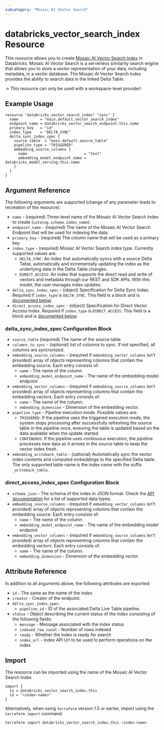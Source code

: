 ```yaml
---
subcategory: "Mosaic AI Vector Search"
---
```

# databricks_vector_search_index Resource

This resource allows you to create [Mosaic AI Vector Search Index](https://docs.databricks.com/en/generative-ai/create-query-vector-search.html) in Databricks.  Mosaic AI Vector Search is a serverless similarity search engine that allows you to store a vector representation of your data, including metadata, in a vector database.  The Mosaic AI Vector Search Index provides the ability to search data in the linked Delta Table.

-> This resource can only be used with a workspace-level provider!

## Example Usage

```hcl
resource "databricks_vector_search_index" "sync" {
  name          = "main.default.vector_search_index"
  endpoint_name = databricks_vector_search_endpoint.this.name
  primary_key   = "id"
  index_type    = "DELTA_SYNC"
  delta_sync_index_spec {
    source_table  = "main.default.source_table"
    pipeline_type = "TRIGGERED"
    embedding_source_columns {
      name                          = "text"
      embedding_model_endpoint_name = databricks_model_serving.this.name
    }
  }
}
```

## Argument Reference

The following arguments are supported (change of any parameter leads to recreation of the resource):

* `name` - (required) Three-level name of the Mosaic AI Vector Search Index to create (`catalog.schema.index_name`).
* `endpoint_name` - (required) The name of the Mosaic AI Vector Search Endpoint that will be used for indexing the data.
* `primary_key` - (required) The column name that will be used as a primary key.
* `index_type` - (required) Mosaic AI Vector Search index type. Currently supported values are:
  * `DELTA_SYNC`: An index that automatically syncs with a source Delta Table, automatically and incrementally updating the index as the underlying data in the Delta Table changes.
  * `DIRECT_ACCESS`: An index that supports the direct read and write of vectors and metadata through our REST and SDK APIs. With this model, the user manages index updates.
* `delta_sync_index_spec` - (object) Specification for Delta Sync Index. Required if `index_type` is `DELTA_SYNC`. This field is a block and is [documented below](#delta_sync_index_spec-Configuration-Block).
* `direct_access_index_spec` - (object) Specification for Direct Vector Access Index. Required if `index_type` is `DIRECT_ACCESS`. This field is a block and is [documented below](#direct_access_index_spec-Configuration-Block).

### delta_sync_index_spec Configuration Block

* `source_table` (required) The name of the source table.
* `columns_to_sync` - (optional) list of columns to sync. If not specified, all columns are syncronized.
* `embedding_source_columns` - (required if `embedding_vector_columns` isn't provided) array of objects representing columns that contain the embedding source.  Each entry consists of:
  * `name` - The name of the column
  * `embedding_model_endpoint_name` - The name of the embedding model endpoint
* `embedding_vector_columns`  - (required if `embedding_source_columns` isn't provided)  array of objects representing columns that contain the embedding vectors. Each entry consists of:
  * `name` - The name of the column.
  * `embedding_dimension` - Dimension of the embedding vector.
* `pipeline_type` - Pipeline execution mode. Possible values are:
  * `TRIGGERED`: If the pipeline uses the triggered execution mode, the system stops processing after successfully refreshing the source table in the pipeline once, ensuring the table is updated based on the data available when the update started.
  * `CONTINUOUS`: If the pipeline uses continuous execution, the pipeline processes new data as it arrives in the source table to keep the vector index fresh.
* `embedding_writeback_table` - (optional) Automatically sync the vector index contents and computed embeddings to the specified Delta table. The only supported table name is the index name with the suffix `_writeback_table`.

### direct_access_index_spec Configuration Block

* `schema_json` - The schema of the index in JSON format.  Check the [API documentation](https://docs.databricks.com/api/workspace/vectorsearchindexes/createindex#direct_access_index_spec-schema_json) for a list of supported data types.
* `embedding_source_columns` - (required if `embedding_vector_columns` isn't provided) array of objects representing columns that contain the embedding source.  Each entry consists of:
  * `name` - The name of the column
  * `embedding_model_endpoint_name` - The name of the embedding model endpoint
* `embedding_vector_columns`  - (required if `embedding_source_columns` isn't provided)  array of objects representing columns that contain the embedding vectors. Each entry consists of:
  * `name` - The name of the column.
  * `embedding_dimension` - Dimension of the embedding vector.

## Attribute Reference

In addition to all arguments above, the following attributes are exported:

* `id` - The same as the name of the index.
* `creator` - Creator of the endpoint.
* `delta_sync_index_spec`:
  * `pipeline_id` - ID of the associated Delta Live Table pipeline.
* `status` - Object describing the current status of the index consisting of the following fields:
  * `message` - Message associated with the index status
  * `indexed_row_count` - Number of rows indexed
  * `ready` - Whether the index is ready for search
  * `index_url` - Index API Url to be used to perform operations on the index

## Import

The resource can be imported using the name of the Mosaic AI Vector Search Index

```hcl
import {
  to = databricks_vector_search_index.this
  id = "<index-name>"
}
```

Alternatively, when using `terraform` version 1.5 or earlier, import using the `terraform import` command:

```bash
terraform import databricks_vector_search_index.this <index-name>
```

